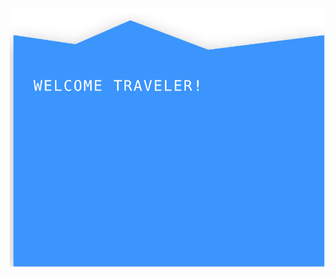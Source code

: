 
<p align="center"> 
  <img src="https://raw.githubusercontent.com/johnpaulgarcia/johnpaulgarcia/main/traveler.svg" />
</p>
